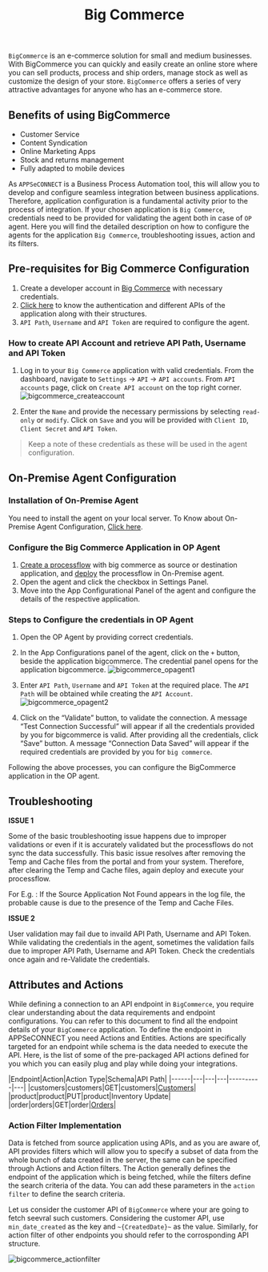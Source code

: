 ﻿---
title: "Big Commerce"
description: "Get to know how you can configure the agent for Big Commerce"
keywords: "Big Commerce Configuration, Configure the Big Commerce Application"
toc: true
tag: developers
category: "Connectors"
menus: 
    applicationconnector:
        title: "Big Commerce"
        weight: 29
        icon: fa fa-file-word-o
        identifier: bigcommerceconnector
---

`BigCommerce` is an e-commerce solution for small and medium businesses. With BigCommerce you can 
quickly and easily create an online store where you can sell products, process and ship orders, 
manage stock as well as customize the design of your store. 
`BigCommerce` offers a series of very attractive advantages for anyone who has an e-commerce store. 

## Benefits of using BigCommerce

- Customer Service
- Content Syndication
- Online Marketing Apps
- Stock and returns management
- Fully adapted to mobile devices

As `APPSeCONNECT` is a Business Process Automation tool, this will allow you to develop and configure seamless integration between business applications. 
Therefore, application configuration is a fundamental activity prior to the process of integration. If your chosen application is 
`Big Commerce`, credentials need to be provided for validating the agent both in case of `OP` agent. Here you will find the detailed description on 
how to configure the agents for the application `Big Commerce`, troubleshooting issues, action and its filters. 

## Pre-requisites for Big Commerce Configuration 

1) Create a developer account in [Big Commerce](https://www.bigcommerce.com/start-your-trial/?_gl=1*1cs9u29*_ga*NTkyNDI0NDY2LjE2NjM4MjI3OTg.*_ga_WS2VZYPC6G*MTY2MzgzMDIzNi4zLjEuMTY2MzgzMDI0NC41Mi4wLjA.&_ga=2.268002190.1445483873.1663822798-592424466.1663822798) with necessary credentials.   
2) [Click here](https://developer.bigcommerce.com/docs/ZG9jOjIyMDYwNw-authentication) to know the authentication and different APIs of the application along with their structures.       
3) `API Path`, `Username` and `API Token` are required to configure the agent.

### How to create API Account and retrieve API Path, Username and API Token

1) Log in to your `Big Commerce` application with valid credentials. From the dashboard, navigate to 
`Settings` -> `API` -> `API accounts`. From `API accounts` page, click on `Create API account` on the top right corner. 
![bigcommerce_createaccount](/staticfiles/connectors/media/application-connector/bigcommerce_createaccount.png)

2) Enter the `Name` and provide the necessary permissions by selecting `read-only` or `modify`. Click on `Save` and 
you will be provided with `Client ID`, `Client Secret` and `API Token`. 

>Keep a note of these credentials as these will be used in the agent configuration.

## On-Premise Agent Configuration 

### Installation of On-Premise Agent

You need to install the agent on your local server. To Know about On-Premise Agent Configuration, [Click here](/deployment/Deployment-Configuration/#on-premise-agent-configuration). 

### Configure the Big Commerce Application in OP Agent

1) [Create a processflow](/getting%20started/create-your-first-processflow/) with big commerce as source or destination application, and [deploy](/processflow/deploying-and-executing-processflow/) the processflow in On-Premise agent.  
2) Open the agent and click the checkbox in Settings Panel.  
3) Move into the App Configurational Panel of the agent and configure the details of the respective application. 

### Steps to Configure the credentials in OP Agent

1) Open the OP Agent by providing correct credentials.   
2) In the App Configurations panel of the agent, click on the `+` button, beside the application bigcommerce. 
The credential panel opens for the application bigcommerce. 
![bigcommerce_opagent1](/staticfiles/connectors/media/application-connector/bigcommerce_opagent1.png) 

3) Enter `API Path`, `Username` and `API Token` at the required place. The `API Path` will be obtained while creating 
the `API Account`.
![bigcommerce_opagent2](/staticfiles/connectors/media/application-connector/bigcommerce_opagent2.png)

4) Click on the “Validate” button, to validate the connection. A message “Test Connection Successful” will appear 
if all the credentials provided by you for bigcommerce is valid. After providing all the credentials, click “Save” button. A message “Connection Data Saved” will appear 
if the required credentials are provided by you for `big commerce`.

Following the above processes, you can configure the BigCommerce application in the OP agent. 

## Troubleshooting

**ISSUE 1** 

Some of the basic troubleshooting issue happens due to improper validations or even if it is accurately validated but the 
processflows do not sync the data successfully. This basic issue resolves after removing the Temp and Cache files from the 
portal and from your system. Therefore, after clearing the Temp and Cache files, again deploy and execute your processflow.

For E.g. : If the Source Application Not Found appears in the log file, the probable cause is due to the presence of the 
Temp and Cache Files.

**ISSUE 2**

User validation may fail due to invaild API Path, Username and API Token. While validating the credentials in the agent, sometimes the validation fails due to improper 
API Path, Username and API Token. Check the credentials once again and re-Validate the credentials. 

## Attributes and Actions

While defining a connection to an API endpoint in `BigCommerce`, you require clear understanding about the data requirements 
and endpoint configurations. You can refer to this document to find all the endpoint details of your `BigCommerce` application. 
To define the endpoint in APPSeCONNECT you need Actions and Entities. Actions are specifically targeted for an endpoint 
while schema is the data needed to execute the API. Here, is the list of some of the pre-packaged API actions defined 
for you which you can easily plug and play while doing your integrations.

|Endpoint|Action|Action Type|Schema|API Path|
|------|---|---|---|----------|---|
|customers|customers|GET|customers|[Customers](https://developer.bigcommerce.com/docs/ZG9jOjIyMDYwNA-customers-and-subscribers#requests)|
|product|product|PUT|product|Inventory Update|
|order|orders|GET|order|[Orders](https://developer.bigcommerce.com/docs/ZG9jOjIyMDYxNg-orders-overview)|

### Action Filter Implementation 

Data is fetched from source application using APIs, and as you are aware of, API provides filters 
which will allow you to specify a subset of data from the whole bunch of data created in the server, 
the same can be specified through Actions and Action filters. The Action generally defines the 
endpoint of the application which is being fetched, while the filters define the search criteria 
of the data. You can add these parameters in the `action filter` to define the search criteria. 

Let us consider the customer API of `BigCommerce` where your are going to fetch seevral such customers. 
Considering the customer API, use `min_date_created` as the key and `~{CreatedDate}~` as the value. 
Similarly, for action filter of other endpoints you should refer to the corrosponding API structure. 

![bigcommerce_actionfilter](/staticfiles/connectors/media/application-connector/bigcommerce_actionfilter.png) 